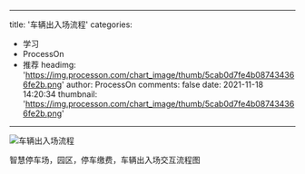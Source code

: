 
---
title: '车辆出入场流程'
categories: 
 - 学习
 - ProcessOn
 - 推荐
headimg: 'https://img.processon.com/chart_image/thumb/5cab0d7fe4b087434366fe2b.png'
author: ProcessOn
comments: false
date: 2021-11-18 14:20:34
thumbnail: 'https://img.processon.com/chart_image/thumb/5cab0d7fe4b087434366fe2b.png'
---

<div>   
<img class="thumb" alt="车辆出入场流程" src="https://img.processon.com/chart_image/thumb/5cab0d7fe4b087434366fe2b.png" referrerpolicy="no-referrer">
<p>智慧停车场，园区，停车缴费，车辆出入场交互流程图</p>  
</div>
            